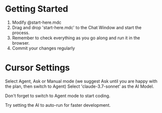 # Getting Started

1. Modify @start-here.mdc
2. Drag and drop 'start-here.mdc' to the Chat Window and start the process.
3. Remember to check everything as you go along and run it in the browser.
4. Commit your changes regularly

# Cursor Settings

Select Agent, Ask or Manual mode (we suggest Ask until you are happy with the plan, then switch to Agent)
Select 'claude-3.7-sonnet' as the AI Model.

Don't forget to switch to Agent mode to start coding.

Try setting the AI to auto-run for faster development.
